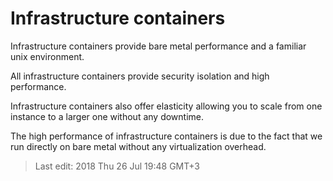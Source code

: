 # Infrastructure containers

Infrastructure containers provide bare metal performance and a familiar unix environment.

All infrastructure containers provide security isolation and high performance.

Infrastructure containers also offer elasticity allowing you to scale from one instance to a larger one without any downtime.

The high performance of infrastructure containers is due to the fact that we run directly on bare metal without any virtualization overhead.


> Last edit: 2018 Thu 26 Jul 19:48 GMT+3 